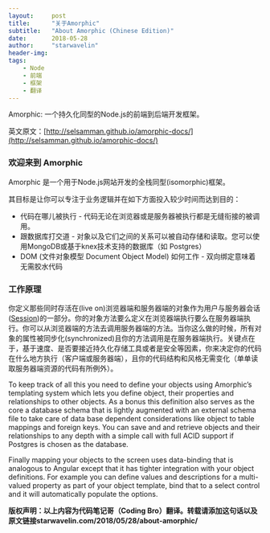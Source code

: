 ```yaml
---
layout:     post
title:      "关于Amorphic"
subtitle:   "About Amorphic (Chinese Edition)"
date:       2018-05-28
author:     "starwavelin"
header-img:
tags:
    - Node
    - 前端
    - 框架
    - 翻译
---
```

Amorphic: 一个持久化同型的Node.js的前端到后端开发框架。

英文原文：[http://selsamman.github.io/amorphic-docs/](http://selsamman.github.io/amorphic-docs/)

### 欢迎来到 Amorphic
Amorphic 是一个用于Node.js网站开发的全栈同型(isomorphic)框架。

其目标是让你可以专注于业务逻辑并在如下方面投入较少时间而达到目的：

- 代码在哪儿被执行 - 代码无论在浏览器或是服务器被执行都是无缝衔接的被调用。
- 跟数据库打交道 - 对象以及它们之间的关系可以被自动存储和读取。您可以使用MongoDB或基于knex技术支持的数据库（如 Postgres）
- DOM (文件对象模型 Document Object Model) 如何工作 - 双向绑定意味着无需胶水代码

### 工作原理
你定义那些同时存活在(live on)浏览器端和服务器端的对象作为用户与服务器会话([Session](https://en.wikipedia.org/wiki/Session_(computer_science)))的一部分。你的对象方法要么定义在浏览器端执行要么在服务器端执行。你可以从浏览器端的方法去调用服务器端的方法。当你这么做的时候，所有对象的属性被同步化(synchronized)且你的方法调用是在服务器端执行。关键点在于，基于速度、是否要接近持久化存储工具或者是安全等因素，你来决定你的代码在什么地方执行（客户端或服务器端），且你的代码结构和风格无需变化（单单读取服务器端资源的代码有所例外）。

To keep track of all this you need to define your objects using Amorphic’s templating system which lets you define object, their properties and relationships to other objects. As a bonus this definition also serves as the core a database schema that is lightly augmented with an external schema file to take care of data base dependent considerations like object to table mappings and foreign keys. You can save and and retrieve objects and their relationships to any depth with a simple call with full ACID support if Postgres is chosen as the database.

Finally mapping your objects to the screen uses data-binding that is analogous to Angular except that it has tighter integration with your object definitions. For example you can define values and descriptions for a multi-valued property as part of your object template, bind that to a select control and it will automatically populate the options.

**版权声明：以上内容为代码笔记哥（Coding Bro）翻译。转载请添加这句话以及原文链接starwavelin.com/2018/05/28/about-amorphic/**
